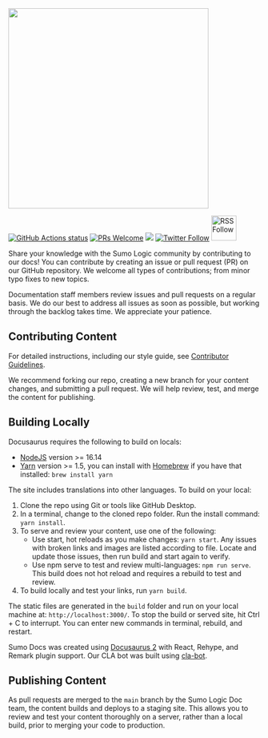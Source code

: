 <img src="https://help.sumologic.com/img/sumo-docs-readme.png" width="400"/>

<p>
  <a href="https://github.com/SumoLogic/sumologic-documentation/blob/main/.github/workflows/production.yml"><img src="https://github.com/SumoLogic/sumologic-documentation/actions/workflows/production.yml/badge.svg" alt="GitHub Actions status"></a>
  <a href="https://help.sumologic.com/docs/contributing"><img src="https://img.shields.io/badge/PRs-welcome-brightgreen.svg" alt="PRs Welcome"></a>
  <a href="LICENSE"><img src="https://img.shields.io/github/license/sourcerer-io/hall-of-fame.svg?colorB=ff0000"></a>
  <a href="https://twitter.com/SumoLogic"><img src="https://img.shields.io/twitter/follow/sumologic.svg?style=social" alt="Twitter Follow" /></a>
  <a href="https://help.sumologic.com/release-notes-service"><img src="https://img.shields.io/badge/RSS-FFA500?style=for-the-badge&logo=rss&logoColor=white" alt="RSS Follow" width="50"/></a>
</p>

Share your knowledge with the Sumo Logic community by contributing to our docs! You can contribute by creating an issue or pull request (PR) on our GitHub repository. We welcome all types of contributions; from minor typo fixes to new topics.

Documentation staff members review issues and pull requests on a regular basis. We do our best to address all issues as soon as possible, but working through the backlog takes time. We appreciate your patience.

## Contributing Content

For detailed instructions, including our style guide, see [Contributor Guidelines](https://help.sumologic.com/docs/contributing).

We recommend forking our repo, creating a new branch for your content changes, and submitting a pull request. We will help review, test, and merge the content for publishing.

## Building Locally

Docusaurus requires the following to build on locals:

* [NodeJS](https://nodejs.org/en/download/) version >= 16.14
* [Yarn](https://yarnpkg.com/en/) version >= 1.5, you can install with [Homebrew](https://brew.sh/) if you have that installed: `brew install yarn`

The site includes translations into other languages. To build on your local:

1. Clone the repo using Git or tools like GitHub Desktop.
1. In a terminal, change to the cloned repo folder. Run the install command: `yarn install`.
1. To serve and review your content, use one of the following:
   * Use start, hot reloads as you make changes: `yarn start`. Any issues with broken links and images are listed according to file. Locate and update those issues, then run build and start again to verify.
   * Use npm serve to test and review multi-languages: `npm run serve`. This build does not hot reload and requires a rebuild to test and review.
1. To build locally and test your links, run `yarn build`.   

The static files are generated in the `build` folder and run on your local machine at: `http://localhost:3000/`. To stop the build or served site, hit Ctrl + C to interrupt. You can enter new commands in terminal, rebuild, and restart.

Sumo Docs was created using [Docusaurus 2](https://docusaurus.io/) with React, Rehype, and Remark plugin support. Our CLA bot was built using [cla-bot](https://colineberhardt.github.io/cla-bot/).

## Publishing Content

As pull requests are merged to the `main` branch by the Sumo Logic Doc team, the content builds and deploys to a staging site. This allows you to review and test your content thoroughly on a server, rather than a local build, prior to merging your code to production.
